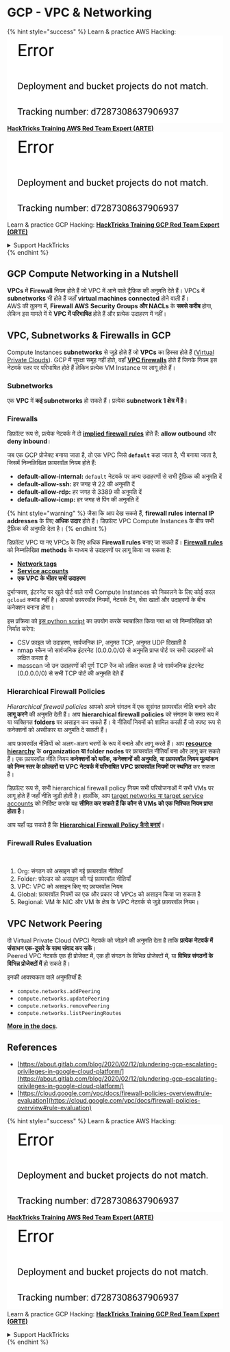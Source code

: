 # GCP - VPC & Networking

{% hint style="success" %}
Learn & practice AWS Hacking:<img src="../../../../.gitbook/assets/image (1) (1).png" alt="" data-size="line">[**HackTricks Training AWS Red Team Expert (ARTE)**](https://training.hacktricks.xyz/courses/arte)<img src="../../../../.gitbook/assets/image (1) (1).png" alt="" data-size="line">\
Learn & practice GCP Hacking: <img src="../../../../.gitbook/assets/image (2).png" alt="" data-size="line">[**HackTricks Training GCP Red Team Expert (GRTE)**<img src="../../../../.gitbook/assets/image (2).png" alt="" data-size="line">](https://training.hacktricks.xyz/courses/grte)

<details>

<summary>Support HackTricks</summary>

* Check the [**subscription plans**](https://github.com/sponsors/carlospolop)!
* **Join the** 💬 [**Discord group**](https://discord.gg/hRep4RUj7f) or the [**telegram group**](https://t.me/peass) or **follow** us on **Twitter** 🐦 [**@hacktricks\_live**](https://twitter.com/hacktricks\_live)**.**
* **Share hacking tricks by submitting PRs to the** [**HackTricks**](https://github.com/carlospolop/hacktricks) and [**HackTricks Cloud**](https://github.com/carlospolop/hacktricks-cloud) github repos.

</details>
{% endhint %}

## **GCP Compute Networking in a Nutshell**

**VPCs** में **Firewall** नियम होते हैं जो VPC में आने वाले ट्रैफ़िक की अनुमति देते हैं। VPCs में **subnetworks** भी होते हैं जहाँ **virtual machines** **connected** होने वाली हैं।\
AWS की तुलना में, **Firewall** **AWS** **Security Groups और NACLs** के **सबसे करीब** होगा, लेकिन इस मामले में ये **VPC में परिभाषित** होते हैं और प्रत्येक उदाहरण में नहीं।

## **VPC, Subnetworks & Firewalls in GCP**

Compute Instances **subnetworks** से जुड़े होते हैं जो **VPCs** का हिस्सा होते हैं ([Virtual Private Clouds](https://cloud.google.com/vpc/docs/vpc)). GCP में सुरक्षा समूह नहीं होते, वहाँ [**VPC firewalls**](https://cloud.google.com/vpc/docs/firewalls) होते हैं जिनके नियम इस नेटवर्क स्तर पर परिभाषित होते हैं लेकिन प्रत्येक VM Instance पर लागू होते हैं।

### Subnetworks

एक **VPC** में **कई subnetworks** हो सकते हैं। प्रत्येक **subnetwork 1 क्षेत्र में है**।

### Firewalls

डिफ़ॉल्ट रूप से, प्रत्येक नेटवर्क में दो [**implied firewall rules**](https://cloud.google.com/vpc/docs/firewalls#default\_firewall\_rules) होते हैं: **allow outbound** और **deny inbound**।

जब एक GCP प्रोजेक्ट बनाया जाता है, तो एक VPC जिसे **`default`** कहा जाता है, भी बनाया जाता है, जिसमें निम्नलिखित फ़ायरवॉल नियम होते हैं:

* **default-allow-internal:** `default` नेटवर्क पर अन्य उदाहरणों से सभी ट्रैफ़िक की अनुमति दें
* **default-allow-ssh:** हर जगह से 22 की अनुमति दें
* **default-allow-rdp:** हर जगह से 3389 की अनुमति दें
* **default-allow-icmp:** हर जगह से पिंग की अनुमति दें

{% hint style="warning" %}
जैसा कि आप देख सकते हैं, **firewall rules** **internal IP addresses** के लिए **अधिक उदार** होते हैं। डिफ़ॉल्ट VPC Compute Instances के बीच सभी ट्रैफ़िक की अनुमति देता है।
{% endhint %}

डिफ़ॉल्ट VPC या नए VPCs के लिए अधिक **Firewall rules** बनाए जा सकते हैं। [**Firewall rules**](https://cloud.google.com/vpc/docs/firewalls) को निम्नलिखित **methods** के माध्यम से उदाहरणों पर लागू किया जा सकता है:

* [**Network tags**](https://cloud.google.com/vpc/docs/add-remove-network-tags)
* [**Service accounts**](https://cloud.google.com/vpc/docs/firewalls#serviceaccounts)
* **एक VPC के भीतर सभी उदाहरण**

दुर्भाग्यवश, इंटरनेट पर खुले पोर्ट वाले सभी Compute Instances को निकालने के लिए कोई सरल `gcloud` कमांड नहीं है। आपको फ़ायरवॉल नियमों, नेटवर्क टैग, सेवा खातों और उदाहरणों के बीच कनेक्शन बनाना होगा।

इस प्रक्रिया को [इस python script](https://gitlab.com/gitlab-com/gl-security/gl-redteam/gcp\_firewall\_enum) का उपयोग करके स्वचालित किया गया था जो निम्नलिखित को निर्यात करेगा:

* CSV फ़ाइल जो उदाहरण, सार्वजनिक IP, अनुमत TCP, अनुमत UDP दिखाती है
* nmap स्कैन जो सार्वजनिक इंटरनेट (0.0.0.0/0) से अनुमति प्राप्त पोर्ट पर सभी उदाहरणों को लक्षित करता है
* masscan जो उन उदाहरणों की पूर्ण TCP रेंज को लक्षित करता है जो सार्वजनिक इंटरनेट (0.0.0.0/0) से सभी TCP पोर्ट की अनुमति देते हैं

### Hierarchical Firewall Policies <a href="#hierarchical-firewall-policies" id="hierarchical-firewall-policies"></a>

_Hierarchical firewall policies_ आपको अपने संगठन में एक सुसंगत फ़ायरवॉल नीति बनाने और **लागू करने** की अनुमति देती हैं। आप **hierarchical firewall policies** को संगठन के समग्र रूप में या व्यक्तिगत **folders** पर असाइन कर सकते हैं। ये नीतियाँ नियमों को शामिल करती हैं जो स्पष्ट रूप से कनेक्शनों को अस्वीकार या अनुमति दे सकती हैं।

आप फ़ायरवॉल नीतियों को अलग-अलग चरणों के रूप में बनाते और लागू करते हैं। आप [**resource hierarchy**](https://cloud.google.com/resource-manager/docs/cloud-platform-resource-hierarchy) के **organization या folder nodes** पर फ़ायरवॉल नीतियाँ बना और लागू कर सकते हैं। एक फ़ायरवॉल नीति नियम **कनेक्शनों को ब्लॉक, कनेक्शनों की अनुमति, या फ़ायरवॉल नियम मूल्यांकन को निम्न स्तर के फ़ोल्डरों या VPC नेटवर्क में परिभाषित VPC फ़ायरवॉल नियमों पर स्थगित** कर सकता है।

डिफ़ॉल्ट रूप से, सभी hierarchical firewall policy नियम सभी परियोजनाओं में सभी VMs पर लागू होते हैं जहाँ नीति जुड़ी होती है। हालाँकि, आप [target networks या target service accounts](https://cloud.google.com/vpc/docs/firewall-policies#targets) को निर्दिष्ट करके यह **सीमित कर सकते हैं कि कौन से VMs को एक निश्चित नियम प्राप्त होता है**।

आप यहाँ पढ़ सकते हैं कि [**Hierarchical Firewall Policy कैसे बनाएं**](https://cloud.google.com/vpc/docs/using-firewall-policies#gcloud)।

### Firewall Rules Evaluation

<figure><img src="../../../../.gitbook/assets/image (2) (1).png" alt=""><figcaption></figcaption></figure>

1. Org: संगठन को असाइन की गई फ़ायरवॉल नीतियाँ
2. Folder: फ़ोल्डर को असाइन की गई फ़ायरवॉल नीतियाँ
3. VPC: VPC को असाइन किए गए फ़ायरवॉल नियम
4. Global: फ़ायरवॉल नियमों का एक और प्रकार जो VPCs को असाइन किया जा सकता है
5. Regional: VM के NIC और VM के क्षेत्र के VPC नेटवर्क से जुड़े फ़ायरवॉल नियम।

## VPC Network Peering

दो Virtual Private Cloud (VPC) नेटवर्क को जोड़ने की अनुमति देता है ताकि **प्रत्येक नेटवर्क में संसाधन एक-दूसरे के साथ संवाद कर सकें**।\
Peered VPC नेटवर्क एक ही प्रोजेक्ट में, एक ही संगठन के विभिन्न प्रोजेक्टों में, या **विभिन्न संगठनों के विभिन्न प्रोजेक्टों में** हो सकते हैं।

इनकी आवश्यकता वाले अनुमतियाँ हैं:

* `compute.networks.addPeering`
* `compute.networks.updatePeering`
* `compute.networks.removePeering`
* `compute.networks.listPeeringRoutes`

[**More in the docs**](https://cloud.google.com/vpc/docs/vpc-peering).

## References

* [https://about.gitlab.com/blog/2020/02/12/plundering-gcp-escalating-privileges-in-google-cloud-platform/](https://about.gitlab.com/blog/2020/02/12/plundering-gcp-escalating-privileges-in-google-cloud-platform/)
* [https://cloud.google.com/vpc/docs/firewall-policies-overview#rule-evaluation](https://cloud.google.com/vpc/docs/firewall-policies-overview#rule-evaluation)

{% hint style="success" %}
Learn & practice AWS Hacking:<img src="../../../../.gitbook/assets/image (1) (1).png" alt="" data-size="line">[**HackTricks Training AWS Red Team Expert (ARTE)**](https://training.hacktricks.xyz/courses/arte)<img src="../../../../.gitbook/assets/image (1) (1).png" alt="" data-size="line">\
Learn & practice GCP Hacking: <img src="../../../../.gitbook/assets/image (2).png" alt="" data-size="line">[**HackTricks Training GCP Red Team Expert (GRTE)**<img src="../../../../.gitbook/assets/image (2).png" alt="" data-size="line">](https://training.hacktricks.xyz/courses/grte)

<details>

<summary>Support HackTricks</summary>

* Check the [**subscription plans**](https://github.com/sponsors/carlospolop)!
* **Join the** 💬 [**Discord group**](https://discord.gg/hRep4RUj7f) or the [**telegram group**](https://t.me/peass) or **follow** us on **Twitter** 🐦 [**@hacktricks\_live**](https://twitter.com/hacktricks\_live)**.**
* **Share hacking tricks by submitting PRs to the** [**HackTricks**](https://github.com/carlospolop/hacktricks) and [**HackTricks Cloud**](https://github.com/carlospolop/hacktricks-cloud) github repos.

</details>
{% endhint %}
